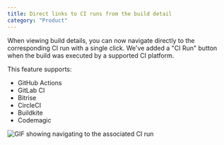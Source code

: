 ```yaml
---
title: Direct links to CI runs from the build detail 
category: "Product"
---
```


When viewing build details, you can now navigate directly to the corresponding CI run with a single click. We've added a "CI Run" button when the build was executed by a supported CI platform.

This feature supports:
- GitHub Actions
- GitLab CI
- Bitrise
- CircleCI
- Buildkite
- Codemagic

![GIF showing navigating to the associated CI run](/marketing/images/changelog/2025.10.02-ci-run-links.gif)
